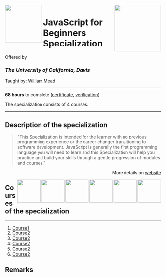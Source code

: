 <a href="https://www.coursera.org/specializations/javascript-beginner">
  <img src="/img/spec_logo" width="150" align="right">
</a>

<img src="https://upload.wikimedia.org/wikipedia/commons/0/09/UC_Davis_wordmark.svg" width="120" height="120" align="left">

# JavaScript for Beginners Specialization

Offered by 
### *The University of California, Davis*

Taught by: [William Mead](https://www.coursera.org/instructor/wmmead)   

---

**68 hours** to complete ([certificate](./Certificate/cert.pdf), [verification](verification_link))

The specialization consists of 4 courses. 

---

## Description of the specialization

>"This Specialization is intended for the learner with no previous programming experience or the career changer transitioning to software development. JavaScript is generally the first programming language you will need to learn and this Specialization will help you practice and build your skills through a gentle progression of modules and courses."

<p align="right">More details on <a href="https://www.coursera.org/specializations/javascript-beginner">website</a></p>

<a href="course6_homepage">
  <img src="/img/course6_logo" width="75" align="right">
</a>
<a href="course5_homepage">
  <img src="/img/course5_logo" width="75" align="right">
</a>
<a href="course4_homepage">
  <img src="/img/course4_logo" width="75" align="right">
</a>
<a href="course3_homepage">
  <img src="/img/course3_logo" width="75" align="right">
</a>
<a href="course2_homepage">
  <img src="/img/course2_logo" width="75" align="right">
</a>
<a href="course1_homepage">
  <img src="/img/course1_logo" width="75" align="right">
</a>

## Courses of the specialization

---

1. [Course1](./course1_folder)
2. [Course2](./course2_folder)
3. [Course2](./course3_folder)
4. [Course2](./course4_folder)
5. [Course2](./course5_folder)
6. [Course2](./course6_folder)

## Remarks
